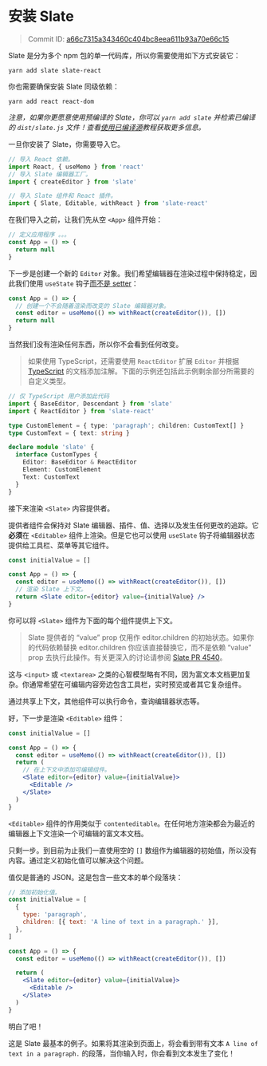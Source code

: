 # 安装 Slate

> Commit ID: [a66c7315a343460c404bc8eea611b93a70e66c15](https://github.com/ianstormtaylor/slate/blob/main/docs/walkthroughs/01-installing-slate.md)

Slate 是分为多个 npm 包的单一代码库，所以你需要使用如下方式安装它：

```text
yarn add slate slate-react
```

你也需要确保安装 Slate 同级依赖：

```text
yarn add react react-dom
```

_注意，如果你更愿意使用预编译的 Slate，你可以 `yarn add slate` 并检索已编译的 `dist/slate.js` 文件！查看[使用已编译源](xx-using-the-bundled-source.md)教程获取更多信息。_

一旦你安装了 Slate，你需要导入它。

```jsx
// 导入 React 依赖。
import React, { useMemo } from 'react'
// 导入 Slate 编辑器工厂。
import { createEditor } from 'slate'

// 导入 Slate 组件和 React 插件。
import { Slate, Editable, withReact } from 'slate-react'
```

在我们导入之前，让我们先从空 `<App>` 组件开始：

```jsx
// 定义应用程序 。。。
const App = () => {
  return null
}
```

下一步是创建一个新的 `Editor` 对象。我们希望编辑器在渲染过程中保持稳定，因此我们使用 `useState` 钩子[而不是 setter](https://github.com/ianstormtaylor/slate/pull/3925#issuecomment-781179930)：

```jsx
const App = () => {
  // 创建一个不会随着渲染而改变的 Slate 编辑器对象。
  const editor = useMemo(() => withReact(createEditor()), [])
  return null
}
```

当然我们没有渲染任何东西，所以你不会看到任何改变。

> 如果使用 TypeScript，还需要使用 `ReactEditor` 扩展 `Editor` 并根据 [TypeScript](../concepts/12-typescript.md) 的文档添加注解。下面的示例还包括此示例剩余部分所需要的自定义类型。

```typescript
// 仅 TypeScript 用户添加此代码
import { BaseEditor, Descendant } from 'slate'
import { ReactEditor } from 'slate-react'

type CustomElement = { type: 'paragraph'; children: CustomText[] }
type CustomText = { text: string }

declare module 'slate' {
  interface CustomTypes {
    Editor: BaseEditor & ReactEditor
    Element: CustomElement
    Text: CustomText
  }
}
```

接下来渲染 `<Slate>` 内容提供者。

提供者组件会保持对 Slate 编辑器、插件、值、选择以及发生任何更改的追踪。它**必须**在 `<Editable>` 组件上渲染。但是它也可以使用 `useSlate` 钩子将编辑器状态提供给工具栏、菜单等其它组件。

```jsx
const initialValue = []

const App = () => {
  const editor = useMemo(() => withReact(createEditor()), [])
  // 渲染 Slate 上下文。
  return <Slate editor={editor} value={initialValue} />
}
```

你可以将 `<Slate>` 组件为下面的每个组件提供上下文。

> Slate 提供者的 “value” prop 仅用作 editor.children 的初始状态。如果你的代码依赖替换 editor.children 你应该直接替换它，而不是依赖 “value” prop 去执行此操作。有关更深入的讨论请参阅 [Slate PR 4540](https://github.com/ianstormtaylor/slate/pull/4540)。

这与 `<input>` 或 `<textarea>` 之类的心智模型略有不同，因为富文本文档更加复杂。你通常希望在可编辑内容旁边包含工具栏，实时预览或者其它复杂组件。

通过共享上下文，其他组件可以执行命令，查询编辑器状态等。

好，下一步是渲染 `<Editable>` 组件：

```jsx
const initialValue = []

const App = () => {
  const editor = useMemo(() => withReact(createEditor()), [])
  return (
    // 在上下文中添加可编辑组件。
    <Slate editor={editor} value={initialValue}>
      <Editable />
    </Slate>
  )
}
```

`<Editable>` 组件的作用类似于 `contenteditable`。在任何地方渲染都会为最近的编辑器上下文渲染一个可编辑的富文本文档。

只剩一步。到目前为止我们一直使用空的 `[]` 数组作为编辑器的初始值，所以没有内容。通过定义初始化值可以解决这个问题。

值仅是普通的 JSON。这是包含一些文本的单个段落块：

```jsx
// 添加初始化值。
const initialValue = [
  {
    type: 'paragraph',
    children: [{ text: 'A line of text in a paragraph.' }],
  },
]

const App = () => {
  const editor = useMemo(() => withReact(createEditor()), [])

  return (
    <Slate editor={editor} value={initialValue}>
      <Editable />
    </Slate>
  )
}
```

明白了吧！

这是 Slate 最基本的例子。如果将其渲染到页面上，将会看到带有文本 `A line of text in a paragraph.` 的段落，当你输入时，你会看到文本发生了变化！
